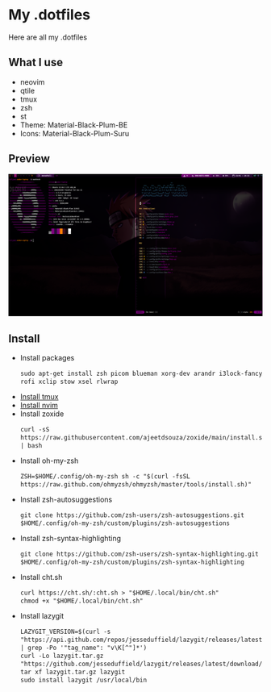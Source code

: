 # My .dotfiles

Here are all my .dotfiles

## What I use

- neovim 
- qtile
- tmux
- zsh
- st
- Theme: Material-Black-Plum-BE
- Icons: Material-Black-Plum-Suru

## Preview

![Preview](/Pictures/preview.png)

## Install

- Install packages
    ```
    sudo apt-get install zsh picom blueman xorg-dev arandr i3lock-fancy rofi xclip stow xsel rlwrap
    ```
- [Install tmux](https://github.com/3nd3r1/.tmux)
- [Install nvim](https://github.com/3nd3r1/init.lua)
- Install zoxide
    ```
    curl -sS https://raw.githubusercontent.com/ajeetdsouza/zoxide/main/install.sh | bash
    ```
- Install oh-my-zsh
    ```
    ZSH=$HOME/.config/oh-my-zsh sh -c "$(curl -fsSL https://raw.github.com/ohmyzsh/ohmyzsh/master/tools/install.sh)"
    ```
- Install zsh-autosuggestions
    ```
    git clone https://github.com/zsh-users/zsh-autosuggestions.git $HOME/.config/oh-my-zsh/custom/plugins/zsh-autosuggestions
    ```
- Install zsh-syntax-highlighting
    ```
    git clone https://github.com/zsh-users/zsh-syntax-highlighting.git $HOME/.config/oh-my-zsh/custom/plugins/zsh-syntax-highlighting
    ```
- Install cht.sh
    ```
    curl https://cht.sh/:cht.sh > "$HOME/.local/bin/cht.sh"
    chmod +x "$HOME/.local/bin/cht.sh"
    ```
- Install lazygit
    ```
    LAZYGIT_VERSION=$(curl -s "https://api.github.com/repos/jesseduffield/lazygit/releases/latest" | grep -Po '"tag_name": "v\K[^"]*')
    curl -Lo lazygit.tar.gz "https://github.com/jesseduffield/lazygit/releases/latest/download/lazygit_${LAZYGIT_VERSION}_Linux_x86_64.tar.gz"
    tar xf lazygit.tar.gz lazygit
    sudo install lazygit /usr/local/bin
    ```
